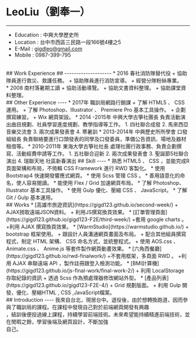 # LeoLiu（劉奉一）
----
* Education : 中興大學歷史所
* Location : 台中市西區三民路一段166號4樓之5
* E-Mail : gigdleo@gmail.com
* Mobile : 0987-399-795
<br>
## Work Experience ##
--------------------
* 2016 春社消防隊替代役
  + 協助隊員進行救災、救護任務。
  + 協助隊員進行消防宣導。
  + 經營分隊粉絲專業。
 <br>
* 2008 南村落暑期工讀
  + 協助活動導覽。
  + 協助文書資料整理。
  + 協助課堂資料整理。
<br>
## Other Experience
----
* 2017年 職訓局網路行銷課
  + 了解 HTML5 、 CSS 運用。
  + 了解 Photoshop、Illustrator 、 Premiere Pro 基本工具操作。
  + 企劃撰寫練習。
  + Wix 網頁架設。
* 2014 -2015年 中興大學古箏社團長
  負責活動演出曲目規劃、社員學習進度規劃、教學指導等工作。
  1. 四社聯合成發 
  2. 馬來西亞音樂交流會 
  3. 兩次成果發表會 
  4. 寒暑訓
* 2013-2014年 中興歷史所所學會 口發組組長
  負責聯絡要進行口頭發表的同學及口發委員，準備公告資訊、場地及器材租借等。
* 2010-2011年 東海大學古箏社社長
  處理社團行政事務、負責企劃撰寫、活動經費申請等工作。
  1. 五社聯合迎新 
  2. 兩次成果發表會 
  3. 聖誕節5社聯合演出 
  4. 瑞聯天地 社區新春演出
## Skill
----
* 熟悉 HTML5 、 CSS ，並能完成R頁面架構和布局，不倚賴 CSS Framework 進行 RWD 客製化。
* 使用 Bootstrap4 快速開發響應式網頁。
* 使用 Scss 管理 CSS 。
* 善用語意化的命名，使人容易閱讀。
* 能使用 Flex / Grid 加速網頁布局。
* 了解 Photoshop、Illustrator 基本工具操作。
* 使用 Gulp 優化、壓縮 CSS 、 JavaScript。
* 了解 Git / Gulp 基本運用。
<br>
## Works
* [高雄市旅遊資訊](https://gigd123.github.io/second-week/)
  + AJAX撈取遠端JSON資料。
  + 利用JS撰寫換頁效果。
* [訂單管理頁面](https://gigd123.github.io/gigd123-F2E/third-week/)
  +套用 google charts 。
  +利用 AJAX 撰寫換頁效果。
* [WarmStudio](https://warmstudio.github.io/)
  + bootstrap 框架使用。
  + 跟設計人員溝通網頁畫面及布局。  
  + 配合其他組員撰寫程式，制定 HTML 架構、 CSS 命名方式，並統整程式。
  + 使用 AOS.css 、 Animate.css 、 Anime.js 等套件製作網頁動畫效果。
* [六角西餐廳](https://gigd123.github.io/rwd-finalwork/)
  +不套用框架，多頁面 RWD 。
  +利用 AJAX 串聯遠端 API ，製作註冊跟登入檢測功能。
* [BMI計算機](https://gigd123.github.io/js-final-work/final-work-2/)
  + 利用 LocalStorage 存取紀錄的資訊
  + 透過 Scss 作為預處理器修改網站外型。
 * [產品列表](https://gigd123.github.io/gigd123-F2E-4/)
  + Grid 規劃版面。
  + 利用 Gulp 開發，優化、壓縮HTML , CSS ,JavaScript檔案。
<br>
## Introduction
----
我來自台北，現居台中。退役後，由於想轉換跑道，因而參與了職訓局的課程。在課程中發現自己對於前端網頁開發有興趣<br>
，結訓後便投過線上課程，持續學習前端技術。未來希望能持續精進前端技術，並在閒暇之餘，學習後端及網頁設計，不斷加強<br>
自己。
